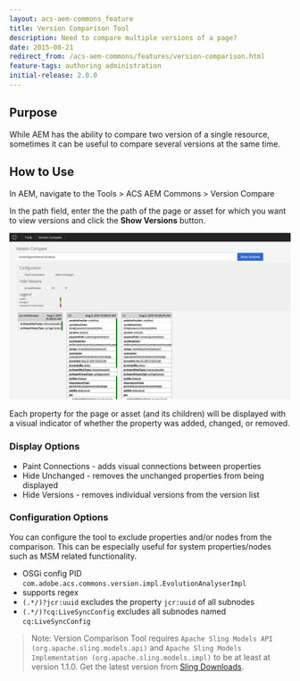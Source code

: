 ```yaml
---
layout: acs-aem-commons_feature
title: Version Comparison Tool
description: Need to compare multiple versions of a page?
date: 2015-08-21
redirect_from: /acs-aem-commons/features/version-comparison.html
feature-tags: authoring administration
initial-release: 2.0.0
---
```


## Purpose

While AEM has the ability to compare two version of a single resource, sometimes it can be useful to
compare several versions at the same time.

## How to Use

In AEM, navigate to the Tools > ACS AEM Commons > Version Compare

In the path field, enter the the path of the page or asset for which you want to view versions and click the **Show Versions** button.

![Version Compare - Web UI](images/version-compare.png)

Each property for the page or asset (and its children) will be displayed with a visual indicator of whether the property was added, changed, or removed.

### Display Options

* Paint Connections - adds visual connections between properties
* Hide Unchanged - removes the unchanged properties from being displayed
* Hide Versions - removes individual versions from the version list

### Configuration Options

You can configure the tool to exclude properties and/or nodes from the comparison. This can be especially useful for system properties/nodes such as MSM related functionality.

* OSGi config PID `com.adobe.acs.commons.version.impl.EvolutionAnalyserImpl`
* supports regex
* `(.*/)?jcr:uuid` excludes the property `jcr:uuid` of all subnodes
* `(.*/)?cq:LiveSyncConfig` excludes all subnodes named `cq:LiveSyncConfig`

> Note: Version Comparison Tool requires `Apache Sling Models API (org.apache.sling.models.api)` and `Apache Sling Models Implementation (org.apache.sling.models.impl)` to be at least at version 1.1.0. Get the latest version from  [Sling Downloads](https://sling.apache.org/downloads.cgi).
